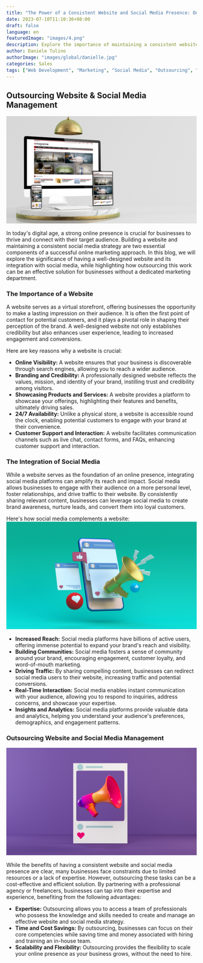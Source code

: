 ```yaml
---
title: "The Power of a Consistent Website and Social Media Presence: Outsourcing for Marketing Success"
date: 2023-07-10T11:10:36+08:00
draft: false
language: en
featuredImage: "images/4.png"
description: Explore the importance of maintaining a consistent website and social media presence for marketing success. Learn how outsourcing can streamline your marketing efforts and enhance your online visibility.
author: Daniele Tulino
authorImage: "images/global/danielle.jpg"
categories: Sales
tags: ["Web Development", "Marketing", "Social Media", "Outsourcing", "Digital Marketing Strategies"]
---
```


## Outsourcing Website & Social Media Management

![Consistent Website and Social Media Presence](images/1.png "Consistent Website and Social Media Presence" )


In today's digital age, a strong online presence is crucial for businesses to thrive and connect with their target audience. Building a website and maintaining a consistent social media strategy are two essential components of a successful online marketing approach. In this blog, we will explore the significance of having a well-designed website and its integration with social media, while highlighting how outsourcing this work can be an effective solution for businesses without a dedicated marketing department.

### The Importance of a Website

A website serves as a virtual storefront, offering businesses the opportunity to make a lasting impression on their audience. It is often the first point of contact for potential customers, and it plays a pivotal role in shaping their perception of the brand. A well-designed website not only establishes credibility but also enhances user experience, leading to increased engagement and conversions.

Here are key reasons why a website is crucial:

- **Online Visibility:** A website ensures that your business is discoverable through search engines, allowing you to reach a wider audience.
- **Branding and Credibility:** A professionally designed website reflects the values, mission, and identity of your brand, instilling trust and credibility among visitors.
- **Showcasing Products and Services:** A website provides a platform to showcase your offerings, highlighting their features and benefits, ultimately driving sales.
- **24/7 Availability:** Unlike a physical store, a website is accessible round the clock, enabling potential customers to engage with your brand at their convenience.
- **Customer Support and Interaction:** A website facilitates communication channels such as live chat, contact forms, and FAQs, enhancing customer support and interaction.

### The Integration of Social Media

While a website serves as the foundation of an online presence, integrating social media platforms can amplify its reach and impact. Social media allows businesses to engage with their audience on a more personal level, foster relationships, and drive traffic to their website. By consistently sharing relevant content, businesses can leverage social media to create brand awareness, nurture leads, and convert them into loyal customers.

Here's how social media complements a website:
![Consistent Website and Social Media Presence](images/2.png "Consistent Website and Social Media Presence" )


- **Increased Reach:** Social media platforms have billions of active users, offering immense potential to expand your brand's reach and visibility.
- **Building Communities:** Social media fosters a sense of community around your brand, encouraging engagement, customer loyalty, and word-of-mouth marketing.
- **Driving Traffic:** By sharing compelling content, businesses can redirect social media users to their website, increasing traffic and potential conversions.
- **Real-Time Interaction:** Social media enables instant communication with your audience, allowing you to respond to inquiries, address concerns, and showcase your expertise.
- **Insights and Analytics:** Social media platforms provide valuable data and analytics, helping you understand your audience's preferences, demographics, and engagement patterns.

### Outsourcing Website and Social Media Management
![Consistent Website and Social Media Presence](images/3.png "Consistent Website and Social Media Presence" )


While the benefits of having a consistent website and social media presence are clear, many businesses face constraints due to limited resources or a lack of expertise. However, outsourcing these tasks can be a cost-effective and efficient solution. By partnering with a professional agency or freelancers, businesses can tap into their expertise and experience, benefiting from the following advantages:

- **Expertise:** Outsourcing allows you to access a team of professionals who possess the knowledge and skills needed to create and manage an effective website and social media strategy.
- **Time and Cost Savings:** By outsourcing, businesses can focus on their core competencies while saving time and money associated with hiring and training an in-house team.
- **Scalability and Flexibility:** Outsourcing provides the flexibility to scale your online presence as your business grows, without the need to hire.
